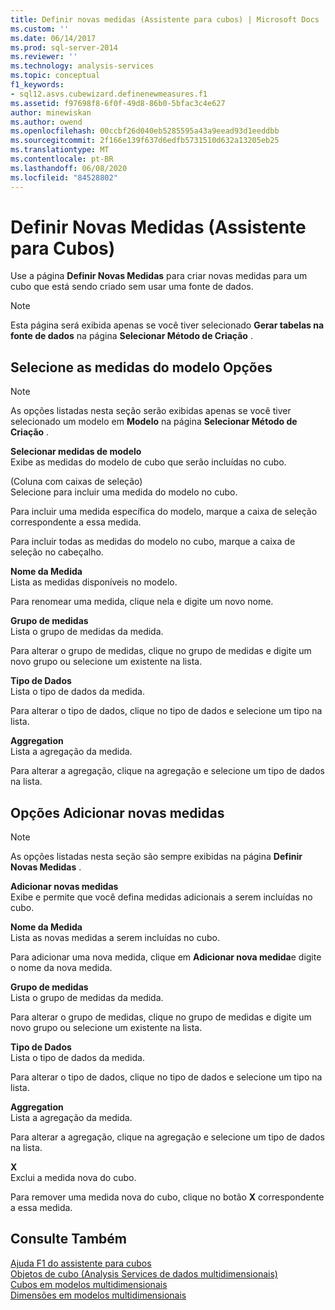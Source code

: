 ```yaml
---
title: Definir novas medidas (Assistente para cubos) | Microsoft Docs
ms.custom: ''
ms.date: 06/14/2017
ms.prod: sql-server-2014
ms.reviewer: ''
ms.technology: analysis-services
ms.topic: conceptual
f1_keywords:
- sql12.asvs.cubewizard.definenewmeasures.f1
ms.assetid: f97698f8-6f0f-49d8-86b0-5bfac3c4e627
author: minewiskan
ms.author: owend
ms.openlocfilehash: 00ccbf26d040eb5285595a43a9eead93d1eeddbb
ms.sourcegitcommit: 2f166e139f637d6edfb5731510d632a13205eb25
ms.translationtype: MT
ms.contentlocale: pt-BR
ms.lasthandoff: 06/08/2020
ms.locfileid: "84528802"
---
```

# <a name="define-new-measures-cube-wizard"></a>Definir Novas Medidas (Assistente para Cubos)
  Use a página **Definir Novas Medidas** para criar novas medidas para um cubo que está sendo criado sem usar uma fonte de dados.  
  
> [!NOTE]  
>  Esta página será exibida apenas se você tiver selecionado **Gerar tabelas na fonte de dados** na página **Selecionar Método de Criação** .  
  
## <a name="select-measures-from-template-options"></a>Selecione as medidas do modelo Opções  
  
> [!NOTE]  
>  As opções listadas nesta seção serão exibidas apenas se você tiver selecionado um modelo em **Modelo** na página **Selecionar Método de Criação** .  
  
 **Selecionar medidas de modelo**  
 Exibe as medidas do modelo de cubo que serão incluídas no cubo.  
  
 (Coluna com caixas de seleção)  
 Selecione para incluir uma medida do modelo no cubo.  
  
 Para incluir uma medida específica do modelo, marque a caixa de seleção correspondente a essa medida.  
  
 Para incluir todas as medidas do modelo no cubo, marque a caixa de seleção no cabeçalho.  
  
 **Nome da Medida**  
 Lista as medidas disponíveis no modelo.  
  
 Para renomear uma medida, clique nela e digite um novo nome.  
  
 **Grupo de medidas**  
 Lista o grupo de medidas da medida.  
  
 Para alterar o grupo de medidas, clique no grupo de medidas e digite um novo grupo ou selecione um existente na lista.  
  
 **Tipo de Dados**  
 Lista o tipo de dados da medida.  
  
 Para alterar o tipo de dados, clique no tipo de dados e selecione um tipo na lista.  
  
 **Aggregation**  
 Lista a agregação da medida.  
  
 Para alterar a agregação, clique na agregação e selecione um tipo de dados na lista.  
  
## <a name="add-new-measures-options"></a>Opções Adicionar novas medidas  
  
> [!NOTE]  
>  As opções listadas nesta seção são sempre exibidas na página **Definir Novas Medidas** .  
  
 **Adicionar novas medidas**  
 Exibe e permite que você defina medidas adicionais a serem incluídas no cubo.  
  
 **Nome da Medida**  
 Lista as novas medidas a serem incluídas no cubo.  
  
 Para adicionar uma nova medida, clique em **Adicionar nova medida**e digite o nome da nova medida.  
  
 **Grupo de medidas**  
 Lista o grupo de medidas da medida.  
  
 Para alterar o grupo de medidas, clique no grupo de medidas e digite um novo grupo ou selecione um existente na lista.  
  
 **Tipo de Dados**  
 Lista o tipo de dados da medida.  
  
 Para alterar o tipo de dados, clique no tipo de dados e selecione um tipo na lista.  
  
 **Aggregation**  
 Lista a agregação da medida.  
  
 Para alterar a agregação, clique na agregação e selecione um tipo de dados na lista.  
  
 **X**  
 Exclui a medida nova do cubo.  
  
 Para remover uma medida nova do cubo, clique no botão **X** correspondente a essa medida.  
  
## <a name="see-also"></a>Consulte Também  
 [Ajuda F1 do assistente para cubos](cube-wizard-f1-help.md)   
 [Objetos de cubo &#40;Analysis Services de dados multidimensionais&#41;](multidimensional-models-olap-logical-cube-objects/cube-objects-analysis-services-multidimensional-data.md)   
 [Cubos em modelos multidimensionais](multidimensional-models/cubes-in-multidimensional-models.md)   
 [Dimensões em modelos multidimensionais](multidimensional-models/dimensions-in-multidimensional-models.md)  
  
  
